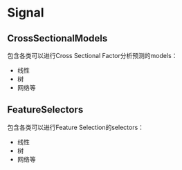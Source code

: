 # Signal

## CrossSectionalModels

包含各类可以进行Cross Sectional Factor分析预测的models：

- 线性
- 树
- 网络等

## FeatureSelectors

包含各类可以进行Feature Selection的selectors：

- 线性
- 树
- 网络等

